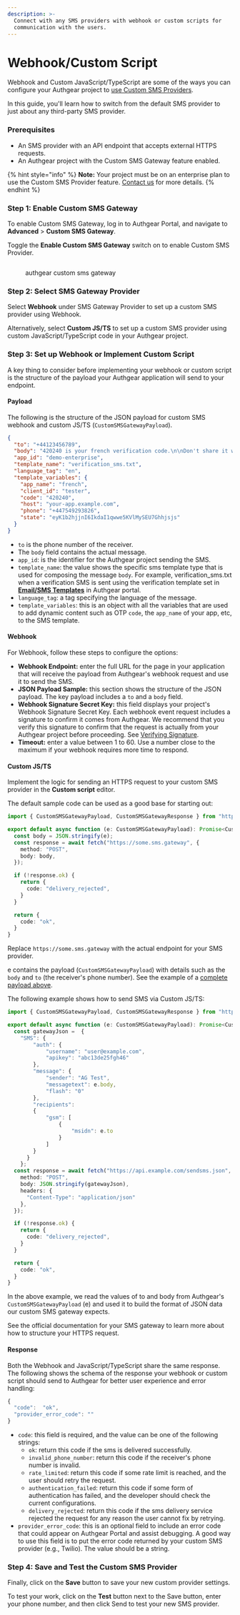 ```yaml
---
description: >-
  Connect with any SMS providers with webhook or custom scripts for
  communication with the users.
---
```


# Webhook/Custom Script

Webhook and Custom JavaScript/TypeScript are some of the ways you can configure your Authgear project to [use Custom SMS Providers](custom-sms-provider.md).

In this guide, you'll learn how to switch from the default SMS provider to just about any third-party SMS provider.

### Prerequisites

* An SMS provider with an API endpoint that accepts external HTTPS requests.
* An Authgear project with the Custom SMS Gateway feature enabled.

{% hint style="info" %}
**Note:** Your project must be on an enterprise plan to use the Custom SMS Provider feature. [Contact us](https://www.authgear.com/schedule-demo) for more details.
{% endhint %}

### Step 1: Enable Custom SMS Gateway

To enable Custom SMS Gateway, log in to Authgear Portal, and navigate to **Advanced** > **Custom SMS Gateway**.

Toggle the **Enable Custom SMS Gateway** switch on to enable Custom SMS Provider.

<figure><img src="../../.gitbook/assets/authgear-custom-sms.png" alt=""><figcaption><p>authgear custom sms gateway</p></figcaption></figure>

### Step 2: Select SMS Gateway Provider

Select **Webhook** under SMS Gateway Provider to set up a custom SMS provider using Webhook.

Alternatively, select **Custom JS/TS** to set up a custom SMS provider using custom JavaScript/TypeScript code in your Authgear project.

### Step 3: Set up Webhook or Implement Custom Script

A key thing to consider before implementing your webhook or custom script is the structure of the payload your Authgear application will send to your endpoint.

#### Payload

The following is the structure of the JSON payload for custom SMS webhook and custom JS/TS (`CustomSMSGatewayPayload`).

```json
{
  "to": "+44123456789",
  "body": "420240 is your french verification code.\n\nDon't share it with anyone.\n",
  "app_id": "demo-enterprise",
  "template_name": "verification_sms.txt",
  "language_tag": "en",
  "template_variables": {
    "app_name": "french",
    "client_id": "tester",
    "code": "420240",
    "host": "your-app.example.com",
    "phone": "+447549293826",
    "state": "eyK1b2hjjnI6IkdaI1qwwe5KVlMySEU7Ghhjsjs"
  }
}
```

* `to` is the phone number of the receiver.
* The `body` field contains the actual message.
* `app_id`: is the identifier for the Authgear project sending the SMS.
* `template_name`: the value shows the specific sms template type that is used for composing the message `body`. For example, verification\_sms.txt when a verification SMS is sent using the verification template set in [**Email/SMS Templates**](../ui-customization/custom-email-and-sms-templates.md) in Authgear portal.
* `language_tag`: a tag specifying the language of the message.
* `template_variables`: this is an object with all the variables that are used to add dynamic content such as OTP `code`, the `app_name` of your app, etc, to the SMS template.

#### Webhook

For Webhook, follow these steps to configure the options:

* **Webhook Endpoint:** enter the full URL for the page in your application that will receive the payload from Authgear's webhook request and use it to send the SMS.
* **JSON Payload Sample:** this section shows the structure of the JSON payload. The key payload includes a `to` and a `body` field.
* **Webhook Signature Secret Key:** this field displays your project's Webhook Signature Secret Key. Each webhook event request includes a signature to confirm it comes from Authgear. We recommend that you verify this signature to confirm that the request is actually from your Authgear project before proceeding. See [Verifying Signature](../events-hooks/webhooks.md#verifying-signature).
* **Timeout:** enter a value between 1 to 60. Use a number close to the maximum if your webhook requires more time to respond.

#### Custom JS/TS

Implement the logic for sending an HTTPS request to your custom SMS provider in the **Custom script** editor.

The default sample code can be used as a good base for starting out:

```typescript
import { CustomSMSGatewayPayload, CustomSMSGatewayResponse } from "https://deno.land/x/authgear_deno_hook@v1.5.0/mod.ts";

export default async function (e: CustomSMSGatewayPayload): Promise<CustomSMSGatewayResponse> {
  const body = JSON.stringify(e);
  const response = await fetch("https://some.sms.gateway", {
    method: "POST",
    body: body,
  });

  if (!response.ok) {
    return {
      code: "delivery_rejected",
    }
  }

  return {
    code: "ok",
  }
}
```

Replace `https://some.sms.gateway` with the actual endpoint for your SMS provider.

e contains the payload (`CustomSMSGatewayPayload`) with details such as the `body` and `to` (the receiver's phone number). See the example of a [complete payload above](webhook-custom-script.md#payload).

The following example shows how to send SMS via Custom JS/TS:

```typescript
import { CustomSMSGatewayPayload, CustomSMSGatewayResponse } from "https://deno.land/x/authgear_deno_hook@v1.5.0/mod.ts";

export default async function (e: CustomSMSGatewayPayload): Promise<CustomSMSGatewayResponse> {
  const gatewayJson =  {
    "SMS": {
        "auth": {
            "username": "user@example.com",
            "apikey": "abc13de25fgh46"
        },
        "message": {
            "sender": "AG Test",
            "messagetext": e.body,
            "flash": "0"
        },
        "recipients":
        {
            "gsm": [
                {
                    "msidn": e.to
                }
            ]
        }
      }
    };
  const response = await fetch("https://api.example.com/sendsms.json", {
    method: "POST",
    body: JSON.stringify(gatewayJson),
    headers: {
      "Content-Type": "application/json"
    },
  });

  if (!response.ok) {
    return {
      code: "delivery_rejected",
    }
  }

  return {
    code: "ok",
  }
}
```

In the above example, we read the values of to and body from Authgear's `CustomSMSGatewayPayload` (e) and used it to build the format of JSON data our custom SMS gateway expects.

See the official documentation for your SMS gateway to learn more about how to structure your HTTPS request.

#### **Response**

Both the Webhook and JavaScript/TypeScript share the same response. The following shows the schema of the response your webhook or custom script should send to Authgear for better user experience and error handling:

```typescript
{
  "code":  "ok",
  "provider_error_code": ""
}
```

* `code`: this field is required, and the value can be one of the following strings:
  * `ok`: return this code if the sms is delivered successfully.
  * `invalid_phone_number`: return this code if the receiver's phone number is invalid.
  * `rate_limited`: return this code if some rate limit is reached, and the user should retry the request.
  * `authentication_failed`: return this code if some form of authentication has failed, and the developer should check the current configurations.
  * `delivery_rejected`: return this code if the sms delivery service rejected the request for any reason the user cannot fix by retrying.
* `provider_error_code`: this is an optional field to include an error code that could appear on Authgear Portal and assist debugging. A good way to use this field is to put the error code returned by your custom SMS provider (e.g., Twilio). The value should be a string.&#x20;

### Step 4: Save and Test the Custom SMS Provider

Finally, click on the **Save** button to save your new custom provider settings.

To test your work, click on the **Test** button next to the Save button, enter your phone number, and then click Send to test your new SMS provider.

